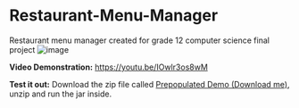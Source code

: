 # Restaurant-Menu-Manager
Restaurant menu manager created for grade 12 computer science final project
![image](https://user-images.githubusercontent.com/97940747/178812149-6f90762a-2f99-4657-a2d9-2423011fca4d.png)

**Video Demonstration:**
https://youtu.be/IOwlr3os8wM

**Test it out:**
Download the zip file called [Prepopulated Demo (Download me)](https://github.com/NickC64/Restaurant-Menu-Manager/raw/main/Prepopulated%20Demo%20(Download%20me).zip), unzip and run the jar inside.
